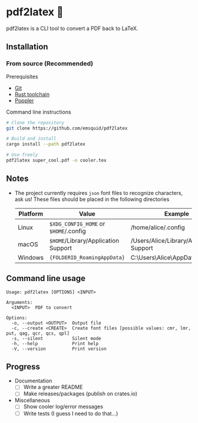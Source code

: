 # pdf2latex 🔁

pdf2latex is a CLI tool to convert a PDF back to LaTeX.

## Installation

### From source (Recommended)

Prerequisites
- [Git](https://git-scm.com/downloads)
- [Rust toolchain](https://www.rust-lang.org/tools/install)
- [Poppler](https://poppler.freedesktop.org)

Command line instructions
```bash
# Clone the repository
git clone https://github.com/emsquid/pdf2latex

# Build and install
cargo install --path pdf2latex

# Use freely
pdf2latex super_cool.pdf -o cooler.tex
```

## Notes 

- The project currently requires `json` font files to recognize characters, ask us! 
  These files should be placed in the following directories
  
  |Platform | Value                                 | Example                                  |
  | ------- | ------------------------------------- | ---------------------------------------- |
  | Linux   | `$XDG_CONFIG_HOME` or `$HOME`/.config | /home/alice/.config                      |
  | macOS   | `$HOME`/Library/Application Support   | /Users/Alice/Library/Application Support |
  | Windows | `{FOLDERID_RoamingAppData}`           | C:\Users\Alice\AppData\Roaming           |
 
## Command line usage

```
Usage: pdf2latex [OPTIONS] <INPUT>

Arguments:
  <INPUT>  PDF to convert

Options:
  -o, --output <OUTPUT>  Output file
  -c, --create <CREATE>  Create font files [possible values: cmr, lmr, put, qag, qcr, qcs, qpl]
  -s, --silent           Silent mode
  -h, --help             Print help
  -V, --version          Print version
```

## Progress

- Documentation
    * [ ] Write a greater README
    * [ ] Make releases/packages (publish on crates.io)
- Miscellaneous
    * [ ] Show cooler log/error messages
    * [ ] Write tests (I guess I need to do that...)

